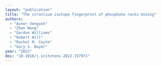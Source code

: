 ```yaml
---
layout: "publication"
title: "The strontium isotope fingerprint of phosphate rocks mining"
authors:
  - "Avner Vengosh"
  - "Zhen Wang"
  - "Gordon Williams"
  - "Robert Hill"
  - "Rachel M. Coyte"
  - "Gary S. Dwyer"
year: "2022"
doi: "10.1016/j.scitotenv.2022.157971"
---
```


